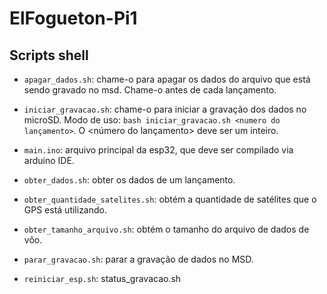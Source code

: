 # ElFogueton-Pi1


## Scripts shell
- `apagar_dados.sh`: chame-o para apagar os dados do arquivo que está sendo gravado no msd. Chame-o antes de cada lançamento.

- `iniciar_gravacao.sh`: chame-o para iniciar a gravação dos dados no microSD. Modo de uso: `bash iniciar_gravacao.sh <numero do lançamento>`. O <número do lançamento> deve ser um inteiro.

- `main.ino`: arquivo principal da esp32, que deve ser compilado via arduino IDE. 

- `obter_dados.sh`: obter os dados de um lançamento.

- `obter_quantidade_satelites.sh`: obtém a quantidade de satélites que o GPS está utilizando.

- `obter_tamanho_arquivo.sh`: obtém o tamanho do arquivo de dados de vôo.

- `parar_gravacao.sh`: parar a gravação de dados no MSD.

- `reiniciar_esp.sh`: 
status_gravacao.sh
